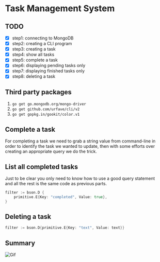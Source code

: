 # Task Management System

## TODO

- [X] step1: connecting to MongoDB
- [X] step2: creating a CLI program
- [X] step3: creating a task
- [X] step4: show all tasks
- [X] step5: complete a task
- [X] step6: displaying pending tasks only
- [X] step7: displaying finished tasks only
- [X] step8: deleting a task

## Third party packages

1. `go get go.mongodb.org/mongo-driver`
2. `go get github.com/urfave/cli/v2`
3. `go get gopkg.in/gookit/color.v1`

## Complete a task

For completing a task we need to grab a string value from command-line in order to identify the task we wanted to update, then with some efforts over creating an appropriate query we do the trick.

## List all completed tasks

Just to be clear you only need to know how to use a good query statement and all the rest is the same code as previous parts.

``` go
filter := bson.D {
    primitive.E{Key: "completed", Value: true},
}
```

## Deleting a task

```go
filter := bson.D{primitive.E{Key: "text", Value: text}}
```

## Summary

![Gif](https://github.com/pxsa/task-management/docs/trailer.gif)